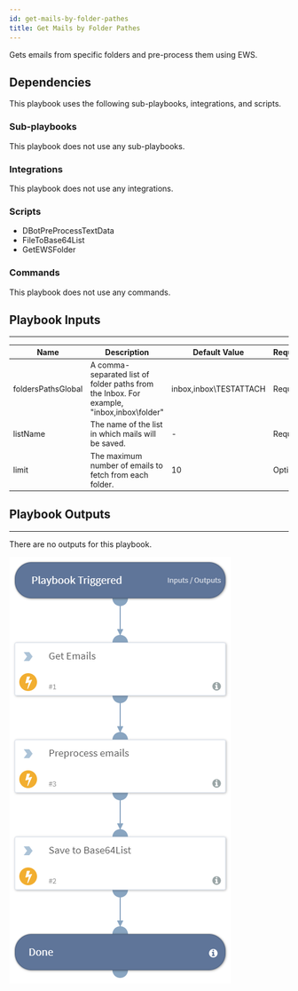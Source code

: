 ```yaml
---
id: get-mails-by-folder-pathes
title: Get Mails by Folder Pathes
---
```


Gets emails from specific folders and pre-process them using EWS. 

## Dependencies
This playbook uses the following sub-playbooks, integrations, and scripts.

### Sub-playbooks
This playbook does not use any sub-playbooks.

### Integrations
This playbook does not use any integrations.

### Scripts
* DBotPreProcessTextData
* FileToBase64List
* GetEWSFolder

### Commands
This playbook does not use any commands.

## Playbook Inputs
---

| **Name** | **Description** | **Default Value** | **Required** |
| --- | --- | --- | --- | 
| foldersPathsGlobal | A comma-separated list of folder paths from the Inbox. For example, "inbox,inbox\folder" | inbox,inbox\TESTATTACH |Required |
| listName | The name of the list in which mails will be saved. | - |Required |
| limit | The maximum number of emails to fetch from each folder. | 10 | Optional |

## Playbook Outputs
---
There are no outputs for this playbook.

![Get_Mails_By_Folder_Pathes](https://github.com/ElazarK/content-docs/blob/master/images/playbooks/Get_Mails_By_Folder_Pathes.png)
